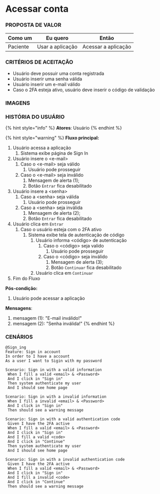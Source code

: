# Acessar conta

### PROPOSTA DE VALOR

| Como um  | Eu quero         | Então               |
| -------- | ---------------- | ------------------- |
| Paciente | Usar a aplicação | Acessar a aplicação |

### CRITÉRIOS DE ACEITAÇÃO

* Usuário deve possuir uma conta registrada
* Usuário inserir uma senha válida
* Usuário inserir um e-mail válido
* Caso o 2FA esteja ativo, usuário deve inserir o código de validação

### IMAGENS

### HISTÓRIA DO USUÁRIO

{% hint style="info" %}
**Atores**: Usuário
{% endhint %}

{% hint style="warning" %}
**Fluxo principal:**

1. Usuário acessa a aplicação
   1. Sistema exibe página de Sign In
2. Usuário insere o \<e-mail>
   1. Caso o \<e-mail> seja válido
      1. Usuário pode prosseguir
   2. Caso o \<e-mail> seja inválido
      1. Mensagem de alerta (1);
      2. Botão `Entrar` fica desabilitado
3. Usuário insere a \<senha>
   1. Caso a \<senha> seja válida
      1. Usuário pode prosseguir
   2. Caso a \<senha> seja inválida
      1. Mensagem de alerta (2);
      2. Botão `Entrar` fica desabilitado
4. Usuário clica em `Entrar`
   1. Caso o usuário esteja com o 2FA ativo
      1. Sistema exibe tela de autenticação de código
         1. Usuário informa \<código> de autenticação
            1. Caso o \<código> seja valido
               1. Usuário pode prosseguir
            2. Caso o \<código> seja inválido
               1. Mensagem de alerta (3);
               2. Botão `Continuar` fica desabilitado
         2. Usuário clica em `Continuar`
5. Fim do Fluxo

**Pós-condição:**

1. Usuário pode acessar a aplicação

**Mensagens**:

1. mensagem (1): "E-mail inválido!"
2. mensagem (2): "Senha inválida!"
{% endhint %}

### CENÁRIOS

```gherkin
@Sign_ing
Feature: Sign in account
In order to I have a account
As a user I want to Sigin with my password

Scenario: Sign in with a valid information
 When I fill a valid <email> & <Password>
 And I click in "Sign in"
 Then system authenticate my user
 And I should see home page
 
Scenario: Sign in with a invalid information
 When I fill a invalid <email> & <Password>
 And I click in "Sign in"
 Then should see a warning message
 
Scenario: Sign in with a valid authentication code
 Given I have the 2FA active
 When I fill a valid <email> & <Password>
 And I click in "Sign in"
 And I fill a valid <code>
 And I click in "Continue"
 Then system authenticate my user
 And I should see home page
 
Scenario: Sign in with a invalid authentication code
 Given I have the 2FA active
 When I fill a valid <email> & <Password>
 And I click in "Sign in"
 And I fill a invalid <code>
 And I click in "Continue"
 Then should see a warning message
```
